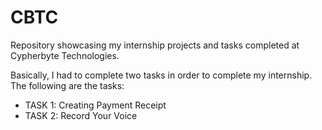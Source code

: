 # CBTC
Repository showcasing my internship projects and tasks completed at Cypherbyte Technologies.

Basically, I had to complete two tasks in order to complete my internship. The following are the tasks:
- TASK 1: Creating Payment Receipt
- TASK 2: Record Your Voice
